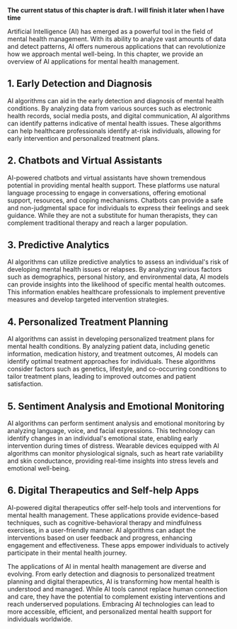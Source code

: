 **The current status of this chapter is draft. I will finish it later when I have time**

Artificial Intelligence (AI) has emerged as a powerful tool in the field of mental health management. With its ability to analyze vast amounts of data and detect patterns, AI offers numerous applications that can revolutionize how we approach mental well-being. In this chapter, we provide an overview of AI applications for mental health management.

**1. Early Detection and Diagnosis**
------------------------------------

AI algorithms can aid in the early detection and diagnosis of mental health conditions. By analyzing data from various sources such as electronic health records, social media posts, and digital communication, AI algorithms can identify patterns indicative of mental health issues. These algorithms can help healthcare professionals identify at-risk individuals, allowing for early intervention and personalized treatment plans.

**2. Chatbots and Virtual Assistants**
--------------------------------------

AI-powered chatbots and virtual assistants have shown tremendous potential in providing mental health support. These platforms use natural language processing to engage in conversations, offering emotional support, resources, and coping mechanisms. Chatbots can provide a safe and non-judgmental space for individuals to express their feelings and seek guidance. While they are not a substitute for human therapists, they can complement traditional therapy and reach a larger population.

**3. Predictive Analytics**
---------------------------

AI algorithms can utilize predictive analytics to assess an individual's risk of developing mental health issues or relapses. By analyzing various factors such as demographics, personal history, and environmental data, AI models can provide insights into the likelihood of specific mental health outcomes. This information enables healthcare professionals to implement preventive measures and develop targeted intervention strategies.

**4. Personalized Treatment Planning**
--------------------------------------

AI algorithms can assist in developing personalized treatment plans for mental health conditions. By analyzing patient data, including genetic information, medication history, and treatment outcomes, AI models can identify optimal treatment approaches for individuals. These algorithms consider factors such as genetics, lifestyle, and co-occurring conditions to tailor treatment plans, leading to improved outcomes and patient satisfaction.

**5. Sentiment Analysis and Emotional Monitoring**
--------------------------------------------------

AI algorithms can perform sentiment analysis and emotional monitoring by analyzing language, voice, and facial expressions. This technology can identify changes in an individual's emotional state, enabling early intervention during times of distress. Wearable devices equipped with AI algorithms can monitor physiological signals, such as heart rate variability and skin conductance, providing real-time insights into stress levels and emotional well-being.

**6. Digital Therapeutics and Self-help Apps**
----------------------------------------------

AI-powered digital therapeutics offer self-help tools and interventions for mental health management. These applications provide evidence-based techniques, such as cognitive-behavioral therapy and mindfulness exercises, in a user-friendly manner. AI algorithms can adapt the interventions based on user feedback and progress, enhancing engagement and effectiveness. These apps empower individuals to actively participate in their mental health journey.

The applications of AI in mental health management are diverse and evolving. From early detection and diagnosis to personalized treatment planning and digital therapeutics, AI is transforming how mental health is understood and managed. While AI tools cannot replace human connection and care, they have the potential to complement existing interventions and reach underserved populations. Embracing AI technologies can lead to more accessible, efficient, and personalized mental health support for individuals worldwide.
